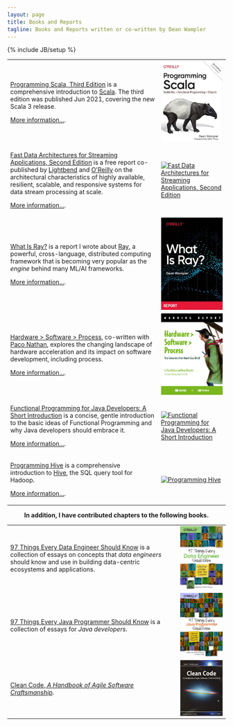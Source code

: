 ```yaml
---
layout: page
title: Books and Reports
tagline: Books and Reports written or co-written by Dean Wampler
---
```

{% include JB/setup %}

<table class="book-page-table">
  <tr>
    <td class="book-descriptions">
      <p><a href="programmingscala.html">Programming Scala, Third Edition</a> is a comprehensive introduction to <a href="https://scala-lang.org" target="scala">Scala</a>. The third edition was published Jun 2021, covering the new Scala 3 release.</p>
      <p><a href="programmingscala.html">More information...</a>.</p>
    </td>
    <td class="book-descriptions">
      <a href="programmingscala.html" class="books-book" target="book"><img src="/assets/images/prog_scala_3ed_comp-quarter_size.jpg" alt="Programming Scala, Third Edition"/></a>
    </td>
  </tr>
  <tr>
    <td class="book-descriptions">
      <p><a href="fd-arch-streaming.html" target="book">Fast Data Architectures for Streaming Applications, Second Edition</a> is a free report co-published by <a href="https://lightbend.com" target="lightbend">Lightbend</a> and <a href="https://oreilly.com" target="oreilly">O'Reilly</a> on the architectural characteristics of highly available, resilient, scalable, and responsive systems for data stream processing at scale.</p>
      <p><a href="fd-arch-streaming.html">More information...</a>.</p>
    </td>
    <td class="book-descriptions">
          <a href="fd-arch-streaming.html" class="books-book" target="book"><img src="/assets/images/FastDataArch-StreamingApps-2ndEd-256x337.png" alt="Fast Data Architectures for Streaming Applications, Second Edition"/></a>
    </td>
  </tr>
  <tr>
    <td class="book-descriptions">
      <p><a href="what-is-ray.html" target="book">What Is Ray?</a> is a report I wrote about <a href="https://ray.io">Ray</a>, a powerful, cross-language, distributed computing framework that is becoming very popular as the <em>engine</em> behind many ML/AI frameworks.</p>
      <p><a href="what-is-ray.html">More information...</a>.</p>
    </td>
    <td class="book-descriptions">
        <a href="what-is-ray.html" class="books-book" target="book"><img src="/assets/images/WhatIsRay.jpg" alt="What Is Ray?"/></a>
    </td>
  </tr>
  <tr>
    <td class="book-descriptions">
      <p><a href="https://www.nvidia.com/en-us/ai-data-science/resources/hardware-software-process-book/" target="nvidia">Hardware &gt; Software &gt; Process</a>, co-written with <a href="https://derwen.ai/paco">Paco Nathan</a>, explores the changing landscape of hardware acceleration and its impact on software development, including process.</p>
      <p><a href="hardware-software-process.html">More information...</a>.</p>
    </td>
    <td class="book-descriptions">
        <a href="hardware-software-process.html" class="books-book" target="book"><img src="/assets/images/HardwareSoftwareProcess-256x337.png" alt="Hardware > Software > Process"/></a>
    </td>
  </tr>
  <tr>
    <td class="book-descriptions">
      <p><a href="fpjava.html" target="book">Functional Programming for Java Developers: A Short Introduction</a> is a concise, gentle introduction to the basic ideas of <span class="keyword">Functional Programming</span> and why Java developers should embrace it.</p>
      <p><a href="fpjava.html">More information...</a>.</p>
    </td>
    <td class="book-descriptions">
        <a href="fpjava.html" class="books-book" target="book"><img src="/assets/images/FPforJavaDevsCover_256x337.png" alt="Functional Programming for Java Developers: A Short Introduction"/></a> 
    </td>
  </tr>
  <tr>
    <td class="book-descriptions">
      <p><a href="programminghive.html" target="book">Programming Hive</a> is a comprehensive introduction to <a href="https://hive.apache.org" target="hive">Hive</a>, the SQL query tool for Hadoop.</p>
      <p><a href="programminghive.html">More information...</a>.</p>
    </td>
    <td class="book-descriptions">
        <a href="programminghive.html" class="books-book" target="book"><img src="/assets/images/prog_hive_mech_cover_front_252x331.png" alt="Programming Hive"/></a>
    </td>
  </tr>
</table>

<center><span style="font-weight: bold;">In addition, I have contributed chapters to the following books.</span></center>

<table class="book-page-table">
  <tr>
    <td class="book-descriptions">
      <p><a href="https://www.oreilly.com/library/view/97-things-every/9781492062400/" target="book">97 Things Every Data Engineer Should Know</a> is a collection of essays on concepts that <em>data engineers</em> should know and use in building data-centric ecosystems and applications.</p>
    </td>
    <td class="book-descriptions">
        <a href="https://www.oreilly.com/library/view/97-things-every/9781492062400/" class="books-book" target="book"><img src="/assets/images/97-data-engineer.jpg" alt="97 Things"/></a>
    </td>
  </tr>
  <tr>
    <td class="book-descriptions">
      <p><a href="https://www.oreilly.com/library/view/97-things-every/9781491952689/" target="book">97 Things Every Java Programmer Should Know</a> is a collection of essays for <em>Java developers</em>.</p>
    </td>
    <td class="book-descriptions">
        <a href="https://www.oreilly.com/library/view/97-things-every/9781491952689/" class="books-book" target="book"><img src="/assets/images/97-java-programmer.jpg" alt="97 Things"/></a>
    </td>
  </tr>
  <tr>
    <td class="book-descriptions">
      <p><a href="https://www.amazon.com/Clean-Code-Handbook-Software-Craftsmanship/dp/0132350882" target="book">Clean Code, <em>A Handbook of Agile Software Craftsmanship</em></a>.</p>
    </td>
    <td class="book-descriptions">
        <a href="https://www.amazon.com/Clean-Code-Handbook-Software-Craftsmanship/dp/0132350882" class="books-book" target="book"><img src="/assets/images/clean-code.jpg" alt="97 Things"/></a>
    </td>
  </tr>
</table>
